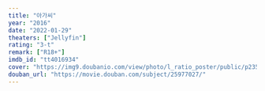 ```yaml
---
title: "아가씨"
year: "2016"
date: "2022-01-29"
theaters: ["Jellyfin"]
rating: "3-t"
remark: ["R18+"]
imdb_id: "tt4016934"
cover: "https://img9.doubanio.com/view/photo/l_ratio_poster/public/p2355555424.jpg"
douban_url: "https://movie.douban.com/subject/25977027/"
---
```

